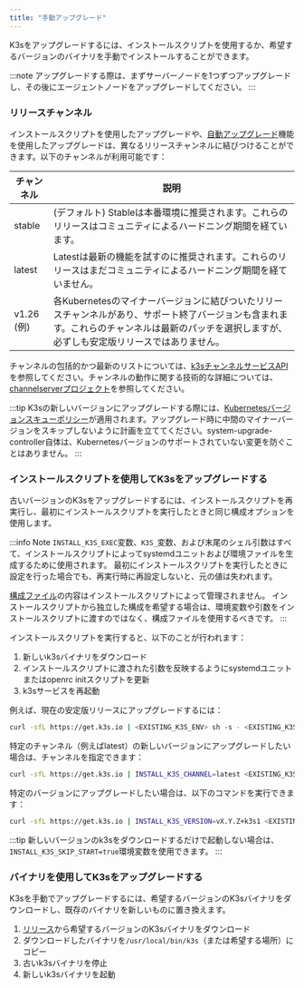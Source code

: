 ```yaml
---
title: "手動アップグレード"
---
```


K3sをアップグレードするには、インストールスクリプトを使用するか、希望するバージョンのバイナリを手動でインストールすることができます。

:::note
アップグレードする際は、まずサーバーノードを1つずつアップグレードし、その後にエージェントノードをアップグレードしてください。
:::

### リリースチャンネル

インストールスクリプトを使用したアップグレードや、[自動アップグレード](automated.md)機能を使用したアップグレードは、異なるリリースチャンネルに結びつけることができます。以下のチャンネルが利用可能です：

| チャンネル     | 説明  |
|----------------|---------|
| stable         | (デフォルト) Stableは本番環境に推奨されます。これらのリリースはコミュニティによるハードニング期間を経ています。 |
| latest         | Latestは最新の機能を試すのに推奨されます。これらのリリースはまだコミュニティによるハードニング期間を経ていません。 |
| v1.26 (例)     | 各Kubernetesのマイナーバージョンに結びついたリリースチャンネルがあり、サポート終了バージョンも含まれます。これらのチャンネルは最新のパッチを選択しますが、必ずしも安定版リリースではありません。 |

チャンネルの包括的かつ最新のリストについては、[k3sチャンネルサービスAPI](https://update.k3s.io/v1-release/channels)を参照してください。チャンネルの動作に関する技術的な詳細については、[channelserverプロジェクト](https://github.com/rancher/channelserver)を参照してください。

:::tip
K3sの新しいバージョンにアップグレードする際には、[Kubernetesバージョンスキューポリシー](https://kubernetes.io/docs/setup/release/version-skew-policy/)が適用されます。アップグレード時に中間のマイナーバージョンをスキップしないように計画を立ててください。system-upgrade-controller自体は、Kubernetesバージョンのサポートされていない変更を防ぐことはありません。
:::

### インストールスクリプトを使用してK3sをアップグレードする

古いバージョンのK3sをアップグレードするには、インストールスクリプトを再実行し、最初にインストールスクリプトを実行したときと同じ構成オプションを使用します。

:::info Note
`INSTALL_K3S_EXEC`変数、`K3S_`変数、および末尾のシェル引数はすべて、インストールスクリプトによってsystemdユニットおよび環境ファイルを生成するために使用されます。
最初にインストールスクリプトを実行したときに設定を行った場合でも、再実行時に再設定しないと、元の値は失われます。

[構成ファイル](../installation/configuration.md#configuration-file)の内容はインストールスクリプトによって管理されません。
インストールスクリプトから独立した構成を希望する場合は、環境変数や引数をインストールスクリプトに渡すのではなく、構成ファイルを使用するべきです。
:::

インストールスクリプトを実行すると、以下のことが行われます：

1. 新しいk3sバイナリをダウンロード
2. インストールスクリプトに渡された引数を反映するようにsystemdユニットまたはopenrc initスクリプトを更新
3. k3sサービスを再起動

例えば、現在の安定版リリースにアップグレードするには：

```sh
curl -sfL https://get.k3s.io | <EXISTING_K3S_ENV> sh -s - <EXISTING_K3S_ARGS>
```

特定のチャンネル（例えばlatest）の新しいバージョンにアップグレードしたい場合は、チャンネルを指定できます：
```sh
curl -sfL https://get.k3s.io | INSTALL_K3S_CHANNEL=latest <EXISTING_K3S_ENV> sh -s - <EXISTING_K3S_ARGS>
```

特定のバージョンにアップグレードしたい場合は、以下のコマンドを実行できます：

```sh
curl -sfL https://get.k3s.io | INSTALL_K3S_VERSION=vX.Y.Z+k3s1 <EXISTING_K3S_ENV> sh -s - <EXISTING_K3S_ARGS>
```

:::tip 
新しいバージョンのk3sをダウンロードするだけで起動しない場合は、`INSTALL_K3S_SKIP_START=true`環境変数を使用できます。
:::

### バイナリを使用してK3sをアップグレードする

K3sを手動でアップグレードするには、希望するバージョンのK3sバイナリをダウンロードし、既存のバイナリを新しいものに置き換えます。

1. [リリース](https://github.com/k3s-io/k3s/releases)から希望するバージョンのK3sバイナリをダウンロード
2. ダウンロードしたバイナリを`/usr/local/bin/k3s`（または希望する場所）にコピー
3. 古いk3sバイナリを停止
4. 新しいk3sバイナリを起動